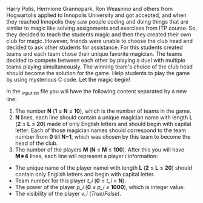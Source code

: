 Harry Polis, Hermione Grannopark, Ron Weasinno and others from Hogwartolis applied to Innopolis University and got accepted, and when they reached Innopolis they saw people coding and doing things that are similar to magic like solving assignments and exercises from ITP course. So, they decided to teach the students magic and then they created their own club for magic. However, friends were unable to choose the club head and decided to ask other students for assistance. For this students created teams and each team chose their unique favorite magician. The teams decided to compete between each other by playing a duel with multiple teams playing simultaneously. The winning team's choice of the club head should become the solution for the game. Help students to play the game by using mysterious C code. Let the magic begin!

In the <sub>input.txt</sub> file you will have the following content separated by a new line:
1. The number **N** (**1** ≤ **N** ≤ **10**), which is the number of teams in the game.
2. **N**  lines, each line should contain a unique magician name with length **L** (**2** ≤ **L** ≤ **20**) made of only English letters and should begin with capital letter. Each of those magician names should correspond to the team number from **0** till **N−1**, which was chosen by this team to become the head of the club.
3. The number of the players **M** (**N** ≤ **M** ≤ **100**). After this you will have **M∗4** lines, each line will represent a player *i* information:
  * The unique name of the player namei with length **L** (**2** ≤ **L** ≤ **20**) should contain only English letters and begin with capital letter.
  * Team number for this player *t_i* (**0** ≤ *t_i* < **N**).
  * The power of the player *p_i* (**0** ≤ *p_i* ≤ **1000**), which is integer value.
  * The visibility of the player *v_i* (*True*/*False*).
